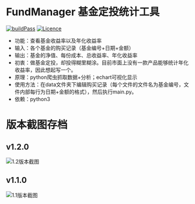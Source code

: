 # FundManager 基金定投统计工具
[![buildPass](https://travis-ci.org/netbeen/FundManager.svg?branch=master)](https://travis-ci.org/netbeen/FundManager.svg?branch=master)
[![Licence](https://img.shields.io/hexpm/l/plug.svg)](http://www.apache.org/licenses/LICENSE-2.0)
- 功能：查看基金收益率以及年化收益率
- 输入：各个基金的购买记录（基金编号+日期+金额）
- 输出：基金的净值、每份成本、总收益率、年化收益率
- 初衷：做基金定投，却投得糊里糊涂。目前市面上没有一款产品能够统计年化收益率，因此想起写一个。
- 原理：python爬虫抓取数据+分析；echart可视化显示
- 使用方法：在data文件夹下编辑购买记录（每个文件的文件名为基金编号，文件内部每行为日期+金额的格式），然后执行main.py。
- 依赖：python3

# 版本截图存档
## v1.2.0
![1.2版本截图](http://ww2.sinaimg.cn/large/9e2d8c2djw1f0cwl07jqij20p50ppdjh.jpg)

## v1.1.0
![1.1版本截图](http://ww3.sinaimg.cn/large/9e2d8c2djw1ezwr29o8cjj20p00nqdix.jpg)
